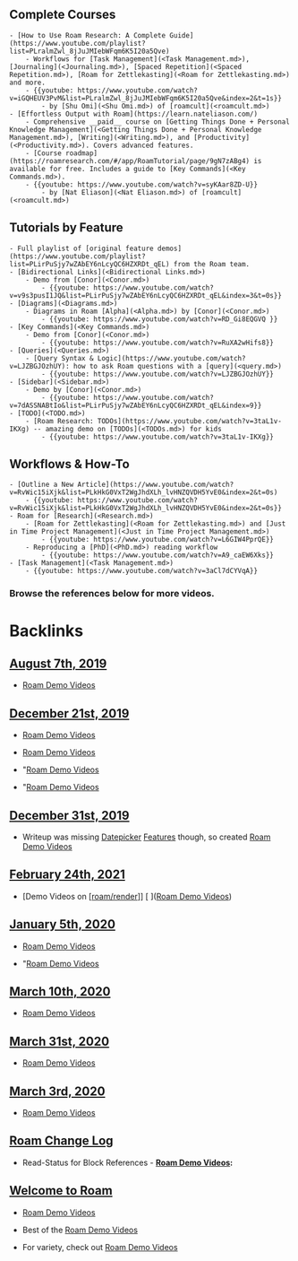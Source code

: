 ## Complete Courses 
    - [How to Use Roam Research: A Complete Guide](https://www.youtube.com/playlist?list=PLralmZwl_8jJuJMIebWFqm6K5I20a5Qve) 
        - Workflows for [Task Management](<Task Management.md>), [Journaling](<Journaling.md>), [Spaced Repetition](<Spaced Repetition.md>), [Roam for Zettlekasting](<Roam for Zettlekasting.md>) and more. 
        - {{youtube: https://www.youtube.com/watch?v=iGQHEUV3PvM&list=PLralmZwl_8jJuJMIebWFqm6K5I20a5Qve&index=2&t=1s}}
            - by [Shu Omi](<Shu Omi.md>) of [roamcult](<roamcult.md>)
    - [Effortless Output with Roam](https://learn.nateliason.com/)
        - Comprehensive __paid__ course on [Getting Things Done + Personal Knowledge Management](<Getting Things Done + Personal Knowledge Management.md>), [Writing](<Writing.md>), and [Productivity](<Productivity.md>). Covers advanced features.
        - [Course roadmap](https://roamresearch.com/#/app/RoamTutorial/page/9gN7zABg4) is available for free. Includes a guide to [Key Commands](<Key Commands.md>).  
        - {{youtube: https://www.youtube.com/watch?v=syKAar8ZD-U}}
            - by [Nat Eliason](<Nat Eliason.md>) of [roamcult](<roamcult.md>)

## Tutorials by Feature 
    - Full playlist of [original feature demos](https://www.youtube.com/playlist?list=PLirPuSjy7wZAbEY6nLcyQC6HZXRDt_qEL) from the Roam team. 
    - [Bidirectional Links](<Bidirectional Links.md>)
        - Demo from [Conor](<Conor.md>)
            - {{youtube: https://www.youtube.com/watch?v=v9s3pusI1JQ&list=PLirPuSjy7wZAbEY6nLcyQC6HZXRDt_qEL&index=3&t=0s}}
    - [Diagrams](<Diagrams.md>)
        - Diagrams in Roam [Alpha](<Alpha.md>) by [Conor](<Conor.md>)
            - {{youtube: https://www.youtube.com/watch?v=RD_Gi8EQGVQ }}
    - [Key Commands](<Key Commands.md>)
        - Demo from [Conor](<Conor.md>)
            - {{youtube: https://www.youtube.com/watch?v=RuXA2wHifs8}}
    - [Queries](<Queries.md>)
        - [Query Syntax & Logic](https://www.youtube.com/watch?v=LJZBGJOzhUY): how to ask Roam questions with a [query](<query.md>)
            - {{youtube: https://www.youtube.com/watch?v=LJZBGJOzhUY}}
    - [Sidebar](<Sidebar.md>)
        - Demo by [Conor](<Conor.md>)
            - {{youtube: https://www.youtube.com/watch?v=7dASSNABtIo&list=PLirPuSjy7wZAbEY6nLcyQC6HZXRDt_qEL&index=9}}
    - [TODO](<TODO.md>)
        - [Roam Research: TODOs](https://www.youtube.com/watch?v=3taL1v-IKXg) -- amazing demo on [TODOs](<TODOs.md>) for kids 
            - {{youtube: https://www.youtube.com/watch?v=3taL1v-IKXg}} 

## Workflows & How-To 
    - [Outline a New Article](https://www.youtube.com/watch?v=RvWic15iXjk&list=PLkHkG0VxT2WgJhdXLh_lvHNZQVDH5YvE0&index=2&t=0s)
        - {{youtube: https://www.youtube.com/watch?v=RvWic15iXjk&list=PLkHkG0VxT2WgJhdXLh_lvHNZQVDH5YvE0&index=2&t=0s}} 
    - Roam for [Research](<Research.md>)
        - [Roam for Zettlekasting](<Roam for Zettlekasting.md>) and [Just in Time Project Management](<Just in Time Project Management.md>)
            - {{youtube: https://www.youtube.com/watch?v=L6GIW4PprQE}} 
        - Reproducing a [PhD](<PhD.md>) reading workflow 
            - {{youtube: https://www.youtube.com/watch?v=A9_caEW6Xks}}
    - [Task Management](<Task Management.md>) 
        - {{youtube: https://www.youtube.com/watch?v=3aCl7dCYVqA}}

### __Browse the references below for more videos.__

# Backlinks
## [August 7th, 2019](<August 7th, 2019.md>)
- [Roam Demo Videos](<Roam Demo Videos.md>)

## [December 21st, 2019](<December 21st, 2019.md>)
- [Roam Demo Videos](<Roam Demo Videos.md>)

- [Roam Demo Videos](<Roam Demo Videos.md>)

- "[Roam Demo Videos](<Roam Demo Videos.md>)

- "[Roam Demo Videos](<Roam Demo Videos.md>)

## [December 31st, 2019](<December 31st, 2019.md>)
- Writeup was missing [Datepicker](<Datepicker.md>) [Features](<Features.md>) though, so created [Roam Demo Videos](<Roam Demo Videos.md>)

## [February 24th, 2021](<February 24th, 2021.md>)
- [Demo Videos on [[roam/render](<Demo Videos on [[roam/render.md>)]] [ ]([Roam Demo Videos](<Roam Demo Videos.md>))

## [January 5th, 2020](<January 5th, 2020.md>)
- [Roam Demo Videos](<Roam Demo Videos.md>)

- "[Roam Demo Videos](<Roam Demo Videos.md>)

## [March 10th, 2020](<March 10th, 2020.md>)
- [Roam Demo Videos](<Roam Demo Videos.md>)

## [March 31st, 2020](<March 31st, 2020.md>)
- [Roam Demo Videos](<Roam Demo Videos.md>)

## [March 3rd, 2020](<March 3rd, 2020.md>)
- [Roam Demo Videos](<Roam Demo Videos.md>)

## [Roam Change Log](<Roam Change Log.md>)
- Read-Status for Block References
                - **[Roam Demo Videos](<Roam Demo Videos.md>):**

## [Welcome to Roam](<Welcome to Roam.md>)
- [Roam Demo Videos](<Roam Demo Videos.md>)

- Best of the [Roam Demo Videos](<Roam Demo Videos.md>)

- For variety, check out [Roam Demo Videos](<Roam Demo Videos.md>)

